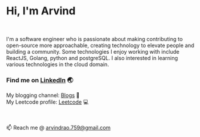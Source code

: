 # Hi, I'm Arvind

<br />

I'm a software engineer who is passionate about making contributing to open-source more approachable, creating technology to elevate people and building a community. Some technologies I enjoy working with include ReactJS, Golang, python and postgreSQL. I also interested in learning various technologies in the cloud domain.

### Find me on [LinkedIn](https://www.linkedin.com/in/arvind-d-rao-3118a916a/) :earth_asia:


My blogging channel: [Blogs](https://hashnode.com/@arvind-rao) :notebook_with_decorative_cover:
<br />
My Leetcode profile: [Leetcode](https://leetcode.com/arvindrao/) :computer:

<br />

📫 Reach me @ arvindrao.759@gmail.com
